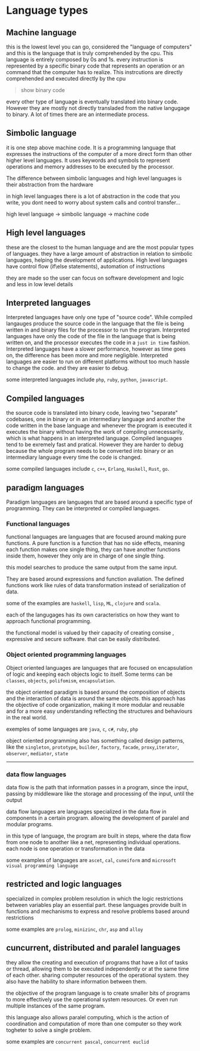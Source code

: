 # Language types

## Machine language

this is the lowest level you can go, considered the "language of computers" and this is the language that is truly comprehended by the cpu. This language is entirely composed by 0s and 1s. every instruction is represented by a specific binary code that represents an operation or an command that the computer has to realize. This instrcutions are directly comprehended and executed directly by the cpu

> show binary code

every other type of language is eventually translated into binary code. However they are mostly not directly transladed from the native langugage to binary. A lot of times there are an intermediate process.

## Simbolic language

it is one step above machine code. It is a programming language that expresses the instructions of the computer of a more direct form than other higher level languages. It uses keywords and symbols to represent operations and memory addresses to be executed by the processor.

The difference between simbolic languages and high level languages is their abstraction from the hardware

in high level languages there is a lot of abstraction in the code that you write, you dont need to worry about system calls and control transfer...

high level language -> simbolic language -> machine code

## High level languages

these are the closest to the human language and are the most popular types of languages. they have a large amount of abstraction in relation to simbolic languages, helping the development of applications.
High level languages have control flow (if\else statements), automation of instructions

they are made so the user can focus on software development and logic and less in low level details

## Interpreted languages

Interpreted languages have only one type of "source code". While compiled langauges produce the source code in the language that the file is being written in and binary files for the processor to run the program. Interpreted languages have only the code of the file in the language that is being written on, and the processor executes the code in a `just in time` fashion. Interpreted languages have a slower performance, however as time goes on, the difference has been more and more negligible. Interpreted languages are easier to run on different platforms without too much hassle to change the code. and they are easier to debug.

some interpreted languages include `php`, `ruby`, `python`, `javascript`.

## Compiled languages

the source code is translated into binary code, leaving two "separate" codebases, one in binary or in an intermediary language and another the code written in the base language and whenever the program is executed it executes the binary without having the work of compiling unnecessarily, which is what happens in an interpreted language. Compiled languages tend to be exremely fast and pratical. However they are harder to debug because the whole program needs to be converted into binary or an intermediary language every time the code is changed.

some compiled languages include `c`, `c++`, `Erlang`, `Haskell`, `Rust`, `go`.

## paradigm languages

Paradigm languages are languages that are based around a specific type of programming. They can be interpreted or compiled languages.

### Functional languages

functional languages are languages that are focused around making pure functions. A pure function is a function that has no side effects, meaning each function makes one single thing, they can have another functions inside them, however they only are in charge of one single thing.

this model searches to produce the same output from the same input.

They are based around expressions and function avaliation. The defined functions work like rules of data transformation instead of serialization of data.

some of the examples are `haskell`, `lisp`, `ML`, `clojure` and `scala`.

each of the langugages has its own caracteristics on how they want to approach functional programming.

the functional model is valued by their capacity of creating consise , expressive and secure software. that can be easily distributed.

### Object oriented programming languages

Object oriented languages are languages that are focused on encapsulation of logic and keeping each objects logic to itself. Some terms can be `classes`, `objects`, `polifomism`, `encapsulation`.

the object oriented paradigm is based around the composition of objects and the interaction of data is around the same objects. this approach has the objective of code organization, making it more modular and reusable and for a more easy understanding reflecting the structures and behaviours in the real world.

exemples of some languages are `java`, `c`, `c#`, `ruby`, `php`

object oriented programming also has something called design patterns, like the `singleton`, `prototype`, `builder`, `factory`, `facade`, `proxy`,`iterator`, `observer`, `mediator`, `state`

---

### data flow languages

data flow is the path that information passes in a program, since the input, passing by middleware like the storage and processing of the input, until the output

data flow languages are languages specialized in the data flow in components in a certain program. allowing the development of paralel and modular programs.

in this type of language, the program are built in steps, where the data flow from one node to another like a net, representing individual operations. each node is one operation or transformation in the data

some examples of languages are `ascet`, `cal`, `cuneiform` and `microsoft visual programming language`

## restricted and logic languages

specialized in complex problem resolution in which the logic restrictions between variables play an essential part. these languages provide built in functions and mechanisms to express and resolve problems based around restrictions

some examples are `prolog`, `minizinc`, `chr`, `asp` and `alloy`

## cuncurrent, distributed and paralel languages

they allow the creating and execution of programs that have a llot of tasks or thread, allowing them to be executed independently or at the same time of each other. sharing computer resources of the operational system. they also have the hability to share information between them.

the objective of the program language is to create smaller bits of programs to more effectively use the operational system resources. Or even run multiple instances of the same program.

this language also allows paralel computing, which is the action of coordination and computation of more than one computer so they work togheter to solve a single problem.

some examples are `concurrent pascal`, `concurrent euclid`
